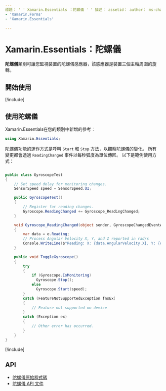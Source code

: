 ```yaml
---
標題： ' ' Xamarin.Essentials ：陀螺儀 ' ' 描述： assetid： author： ms-chap： ms. date： no-loc：
- 'Xamarin.Forms'
- 'Xamarin.Essentials'

---
```


# <a name="xamarinessentials-gyroscope"></a>Xamarin.Essentials：陀螺儀

**陀螺儀**類別可讓您監視裝置的陀螺儀感應器，該感應器是裝置三個主軸周圍的旋轉。

## <a name="get-started"></a>開始使用

[!include[](~/essentials/includes/get-started.md)]

## <a name="using-gyroscope"></a>使用陀螺儀

Xamarin.Essentials在您的類別中新增的參考：

```csharp
using Xamarin.Essentials;
```

陀螺儀功能的運作方式是呼叫 `Start` 和 `Stop` 方法，以觀察陀螺儀的變化。 所有變更都會透過 `ReadingChanged` 事件以每秒弧度為單位傳回。 以下是範例使用方式：

```csharp

public class GyroscopeTest
{
    // Set speed delay for monitoring changes.
    SensorSpeed speed = SensorSpeed.UI;

    public GyroscopeTest()
    {
        // Register for reading changes.
        Gyroscope.ReadingChanged += Gyroscope_ReadingChanged;
    }

    void Gyroscope_ReadingChanged(object sender, GyroscopeChangedEventArgs e)
    {
        var data = e.Reading;
        // Process Angular Velocity X, Y, and Z reported in rad/s
        Console.WriteLine($"Reading: X: {data.AngularVelocity.X}, Y: {data.AngularVelocity.Y}, Z: {data.AngularVelocity.Z}");
    }

    public void ToggleGyroscope()
    {
        try
        {
            if (Gyroscope.IsMonitoring)
              Gyroscope.Stop();
            else
              Gyroscope.Start(speed);
        }
        catch (FeatureNotSupportedException fnsEx)
        {
            // Feature not supported on device
        }
        catch (Exception ex)
        {
            // Other error has occurred.
        }
    }
}
```

[!include[](~/essentials/includes/sensor-speed.md)]

## <a name="api"></a>API

- [陀螺儀原始程式碼](https://github.com/xamarin/Essentials/tree/master/Xamarin.Essentials/Gyroscope)
- [陀螺儀 API 文件](xref:Xamarin.Essentials.Gyroscope)
